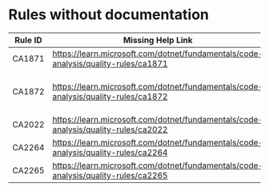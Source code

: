 # Rules without documentation

Rule ID | Missing Help Link | Title |
--------|-------------------|-------|
CA1871 | <https://learn.microsoft.com/dotnet/fundamentals/code-analysis/quality-rules/ca1871> | Do not pass a nullable struct to 'ArgumentNullException.ThrowIfNull' |
CA1872 | <https://learn.microsoft.com/dotnet/fundamentals/code-analysis/quality-rules/ca1872> | Prefer 'Convert.ToHexString' and 'Convert.ToHexStringLower' over call chains based on 'BitConverter.ToString' |
CA2022 | <https://learn.microsoft.com/dotnet/fundamentals/code-analysis/quality-rules/ca2022> | Avoid unreliable call to 'Stream.Read' |
CA2264 | <https://learn.microsoft.com/dotnet/fundamentals/code-analysis/quality-rules/ca2264> | Do not pass a non-nullable value to 'ArgumentNullException.ThrowIfNull' |
CA2265 | <https://learn.microsoft.com/dotnet/fundamentals/code-analysis/quality-rules/ca2265> | Do not compare Span\<T> to 'null' or 'default' |
